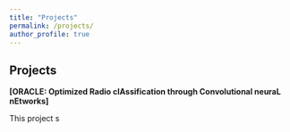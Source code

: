 ```yaml
---
title: "Projects"
permalink: /projects/
author_profile: true
---
```


## Projects

<b>[ORACLE: Optimized Radio clAssification through Convolutional neuraL nEtworks]
</b> <br>

This project s








